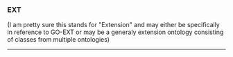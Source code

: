 ### EXT <a name="ext" />
(I am pretty sure this stands for "Extension" and may either be specifically in reference to GO-EXT or may be a generaly extension ontology consisting of classes from multiple ontologies)

***

